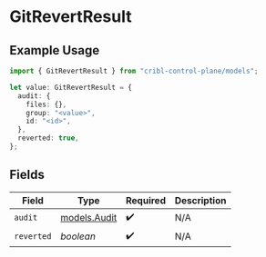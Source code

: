 # GitRevertResult

## Example Usage

```typescript
import { GitRevertResult } from "cribl-control-plane/models";

let value: GitRevertResult = {
  audit: {
    files: {},
    group: "<value>",
    id: "<id>",
  },
  reverted: true,
};
```

## Fields

| Field                              | Type                               | Required                           | Description                        |
| ---------------------------------- | ---------------------------------- | ---------------------------------- | ---------------------------------- |
| `audit`                            | [models.Audit](../models/audit.md) | :heavy_check_mark:                 | N/A                                |
| `reverted`                         | *boolean*                          | :heavy_check_mark:                 | N/A                                |